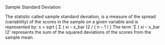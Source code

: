 Sample Standard Deviation

The statistic called sample standard deviation, is a measure of the spread (variability) of the scores in the sample on a given variable and is represented by:
s = sqrt [ Σ ( xi – x_bar )2 / ( n – 1 ) ]
The term ‘Σ ( xi – x_bar )2’ represents the sum of the squared deviations of the scores from the sample mean.
